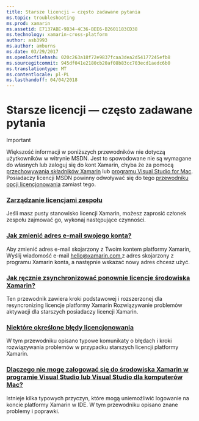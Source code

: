 ```yaml
---
title: Starsze licencji — często zadawane pytania
ms.topic: troubleshooting
ms.prod: xamarin
ms.assetid: E7137ABE-9B34-4C36-BEE6-B2601183CD38
ms.technology: xamarin-cross-platform
author: asb3993
ms.author: amburns
ms.date: 03/29/2017
ms.openlocfilehash: 020c263a18f72e9837fcaa3dea2d54177245efb8
ms.sourcegitcommit: 945df041e2180cb20af08b83cc703ecd1aedc6b0
ms.translationtype: MT
ms.contentlocale: pl-PL
ms.lasthandoff: 04/04/2018
---
```

# <a name="legacy-license-frequently-asked-questions"></a>Starsze licencji — często zadawane pytania

> [!IMPORTANT]
> Większość informacji w poniższych przewodników nie dotyczą użytkowników w witrynie MSDN. Jest to spowodowane nie są wymagane do własnych lub zaloguj się do kont Xamarin, chyba że za pomocą [przechowywania składników Xamarin](https://components.xamarin.com/) lub [programu Visual Studio for Mac](~/cross-platform/get-started/requirements.md). Posiadaczy licencji MSDN powinny odwoływać się do tego [przewodniku opcji licencjonowania](~/cross-platform/get-started/requirements.md) zamiast tego.


### <a name="team-license-managementteam-managementmd"></a>[Zarządzanie licencjami zespołu](team-management.md)
Jeśli masz pusty stanowisko licencji Xamarin, możesz zaprosić członek zespołu zajmować go, wykonaj następujące czynności.

### <a name="how-do-i-change-my-accounts-email-addresschange-emailmd"></a>[Jak zmienić adres e-mail swojego konta?](change-email.md)
Aby zmienić adres e-mail skojarzony z Twoim kontem platformy Xamarin, Wyślij wiadomość e-mail [ hello@xamarin.com ](mailto:hello@xamarin.com) z adres skojarzony z programu Xamarin konta, a następnie wskazać nowy adres chcesz użyć. 

### <a name="how-do-i-manually-resynchronize-xamarin-licensesresync-licensesmd"></a>[Jak ręcznie zsynchronizować ponownie licencje środowiska Xamarin?](resync-licenses.md)
Ten przewodnik zawiera kroki podstawowej i rozszerzonej dla resyncronizing licencje platformy Xamarin Rozwiązywanie problemów aktywacji dla starszych posiadaczy licencji Xamarin.

### <a name="some-specific-licensing-errorslicensing-errorsmd"></a>[Niektóre określone błędy licencjonowania](licensing-errors.md)
W tym przewodniku opisano typowe komunikaty o błędach i kroki rozwiązywania problemów w przypadku starszych licencji platformy Xamarin.

### <a name="why-cant-i-log-into-xamarin-in-visual-studio-or-visual-studio-for-maclogin-troubleshootingmd"></a>[Dlaczego nie mogę zalogować się do środowiska Xamarin w programie Visual Studio lub Visual Studio dla komputerów Mac?](login-troubleshooting.md)
Istnieje kilka typowych przyczyn, które mogą uniemożliwić logowanie na koncie platformy Xamarin w IDE. W tym przewodniku opisano znane problemy i poprawki.
